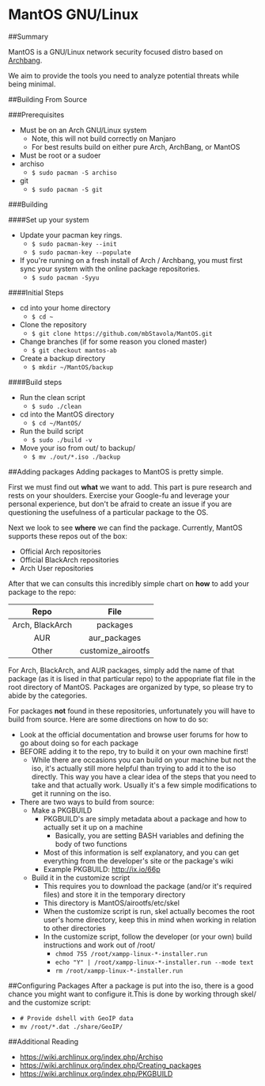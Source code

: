 # MantOS GNU/Linux

##Summary

MantOS is a GNU/Linux network security focused distro based on [Archbang](https://github.com/mrgreen3/archbang).

We aim to provide the tools you need to analyze potential threats while being minimal.

##Building From Source

###Prerequisites

 * Must be on an Arch GNU/Linux system
   * Note, this will not build correctly on Manjaro
   * For best results build on either pure Arch, ArchBang, or MantOS
 * Must be root or a sudoer
 * archiso
   * ```$ sudo pacman -S archiso```
 * git
   * ```$ sudo pacman -S git```

###Building

####Set up your system
 * Update your pacman key rings.
   * ```$ sudo pacman-key --init```
   * ```$ sudo pacman-key --populate```
 * If you're running on a fresh install of Arch / Archbang, you must first sync
   your system with the online package repositories. 
   * ```$ sudo pacman -Syyu```

####Initial Steps
 * cd into your home directory
   * ```$ cd ~```
 * Clone the repository
   * ```$ git clone https://github.com/mbStavola/MantOS.git```
 * Change branches (if for some reason you cloned master)
   * ```$ git checkout mantos-ab```
 * Create a backup directory
   * ```$ mkdir ~/MantOS/backup```

####Build steps
 * Run the clean script
   * ```$ sudo ./clean```
 * cd into the MantOS directory
   * ```$ cd ~/MantOS/```
 * Run the build script
   * ```$ sudo ./build -v```
 * Move your iso from out/ to backup/
   * ```$ mv ./out/*.iso ./backup```

##Adding packages
Adding packages to MantOS is pretty simple.

First we must find out **what** we want to add. This part is pure research and rests on your shoulders. Exercise your Google-fu and leverage your personal experience, but don't be afraid to create an issue if you are questioning the usefulness of a particular package to the OS.

Next we look to see **where** we can find the package. Currently, MantOS supports these repos out of the box:

  * Official Arch repositories
  * Official BlackArch repositories
  * Arch User repositories

After that we can consults this incredibly simple chart on **how** to add your package to the repo:

| Repo          			   | File       	    |
|:----------------------------:|:------------------:|
| Arch, BlackArch | packages      		|
| AUR     					   | aur_packages	    |
| Other						   | customize_airootfs |

For Arch, BlackArch, and AUR packages, simply add the name of that package (as it is lised in that particular repo) to the appopriate flat file in the root directory of MantOS. Packages are organized by type, so please try to abide by the categories.

For packages **not** found in these repositories, unfortunately you will have to build from source. Here are some directions on how to do so:

 * Look at the official documentation and browse user forums for how to go about doing so for each package
 * BEFORE adding it to the repo, try to build it on your own machine first!
   * While there are occasions you can build on your machine but not the iso, it's actually still more helpful than trying to add it to the iso directly. This way you have a clear idea of the steps that you need to take and that actually work. Usually it's a few simple modifications to get it running on the iso.
 * There are two ways to build from source:
   * Make a PKGBUILD
     * PKGBUILD's are simply metadata about a package and how to actually set it up on a machine
       * Basically, you are setting BASH variables and defining the body of two functions
     * Most of this information is self explanatory, and you can get everything from the developer's site or the package's wiki
     * Example PKGBUILD: http://ix.io/66p
   * Build it in the customize script
      * This requires you to download the package (and/or it's required files) and store it in the temporary directory
      * This directory is MantOS/airootfs/etc/skel
      * When the customize script is run, skel actually becomes the root user's home directory, keep this in mind when working in relation to other directories
      * In the customize script, follow the developer (or your own) build instructions and work out of /root/
		* ```chmod 755 /root/xampp-linux-*-installer.run```
        * ```echo "Y" | /root/xampp-linux-*-installer.run --mode text```
        * ```rm /root/xampp-linux-*-installer.run```

##Configuring Packages
After a package is put into the iso, there is a good chance you might want to configure it.This is done by working through skel/ and the customize script:

 * ```# Provide dshell with GeoIP data```
 * ```mv /root/*.dat ./share/GeoIP/```

##Additional Reading

 * https://wiki.archlinux.org/index.php/Archiso
 * https://wiki.archlinux.org/index.php/Creating_packages
 * https://wiki.archlinux.org/index.php/PKGBUILD
